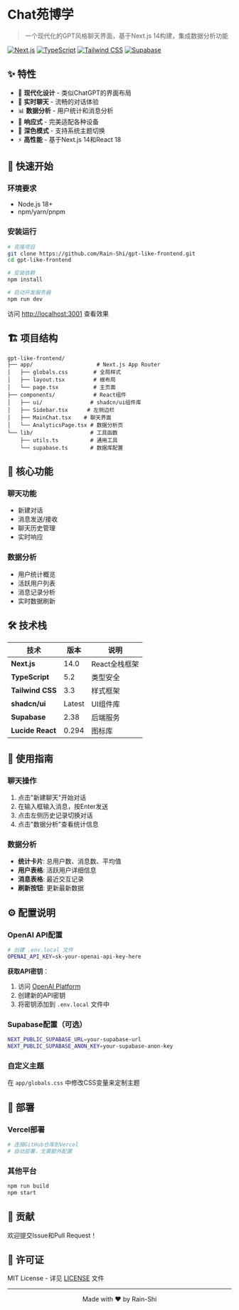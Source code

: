 # Chat苑博学

> 一个现代化的GPT风格聊天界面，基于Next.js 14构建，集成数据分析功能

[![Next.js](https://img.shields.io/badge/Next.js-14-black?style=flat-square&logo=next.js)](https://nextjs.org/)
[![TypeScript](https://img.shields.io/badge/TypeScript-5.2-blue?style=flat-square&logo=typescript)](https://www.typescriptlang.org/)
[![Tailwind CSS](https://img.shields.io/badge/Tailwind_CSS-3.3-38B2AC?style=flat-square&logo=tailwind-css)](https://tailwindcss.com/)
[![Supabase](https://img.shields.io/badge/Supabase-PostgreSQL-3ECF8E?style=flat-square&logo=supabase)](https://supabase.com/)

## ✨ 特性

- 🎨 **现代化设计** - 类似ChatGPT的界面布局
- 💬 **实时聊天** - 流畅的对话体验
- 📊 **数据分析** - 用户统计和消息分析
- 📱 **响应式** - 完美适配各种设备
- 🌙 **深色模式** - 支持系统主题切换
- ⚡ **高性能** - 基于Next.js 14和React 18

## 🚀 快速开始

### 环境要求

- Node.js 18+ 
- npm/yarn/pnpm

### 安装运行

```bash
# 克隆项目
git clone https://github.com/Rain-Shi/gpt-like-frontend.git
cd gpt-like-frontend

# 安装依赖
npm install

# 启动开发服务器
npm run dev
```

访问 [http://localhost:3001](http://localhost:3001) 查看效果

## 🏗️ 项目结构

```
gpt-like-frontend/
├── app/                    # Next.js App Router
│   ├── globals.css        # 全局样式
│   ├── layout.tsx         # 根布局
│   └── page.tsx           # 主页面
├── components/            # React组件
│   ├── ui/               # shadcn/ui组件库
│   ├── Sidebar.tsx      # 左侧边栏
│   ├── MainChat.tsx    # 聊天界面
│   └── AnalyticsPage.tsx # 数据分析页
└── lib/                  # 工具函数
    ├── utils.ts          # 通用工具
    └── supabase.ts       # 数据库配置
```

## 🎯 核心功能

### 聊天功能
- 新建对话
- 消息发送/接收
- 聊天历史管理
- 实时响应

### 数据分析
- 用户统计概览
- 活跃用户列表
- 消息记录分析
- 实时数据刷新

## 🛠️ 技术栈

| 技术 | 版本 | 说明 |
|------|------|------|
| **Next.js** | 14.0 | React全栈框架 |
| **TypeScript** | 5.2 | 类型安全 |
| **Tailwind CSS** | 3.3 | 样式框架 |
| **shadcn/ui** | Latest | UI组件库 |
| **Supabase** | 2.38 | 后端服务 |
| **Lucide React** | 0.294 | 图标库 |

## 📖 使用指南

### 聊天操作
1. 点击"新建聊天"开始对话
2. 在输入框输入消息，按Enter发送
3. 点击左侧历史记录切换对话
4. 点击"数据分析"查看统计信息

### 数据分析
- **统计卡片**: 总用户数、消息数、平均值
- **用户表格**: 活跃用户详细信息
- **消息表格**: 最近交互记录
- **刷新按钮**: 更新最新数据

## ⚙️ 配置说明

### OpenAI API配置
```bash
# 创建 .env.local 文件
OPENAI_API_KEY=sk-your-openai-api-key-here
```

**获取API密钥**：
1. 访问 [OpenAI Platform](https://platform.openai.com/api-keys)
2. 创建新的API密钥
3. 将密钥添加到 `.env.local` 文件中

### Supabase配置（可选）
```bash
NEXT_PUBLIC_SUPABASE_URL=your-supabase-url
NEXT_PUBLIC_SUPABASE_ANON_KEY=your-supabase-anon-key
```

### 自定义主题
在 `app/globals.css` 中修改CSS变量来定制主题

## 🚀 部署

### Vercel部署
```bash
# 连接GitHub仓库到Vercel
# 自动部署，无需额外配置
```

### 其他平台
```bash
npm run build
npm start
```

## 🤝 贡献

欢迎提交Issue和Pull Request！

## 📄 许可证

MIT License - 详见 [LICENSE](LICENSE) 文件

---

<div align="center">
  <p>Made with ❤️ by Rain-Shi</p>
</div>